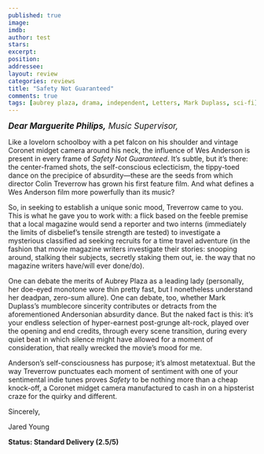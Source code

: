 ```yaml
---
published: true
image: 
imdb: 
author: test 
stars: 
excerpt: 
position: 
addressee: 
layout: review
categories: reviews
title: "Safety Not Guaranteed"
comments: true
tags: [aubrey plaza, drama, independent, Letters, Mark Duplass, sci-fi]
---
```

<div><p><em style="font-size:120%;"><strong><span class="full-image-block ssNonEditable"><span><a href="/letters/2013/3/13/safety-not-guaranteed.html"><img src="http://static.squarespace.com/static/5005f6bcc4aa41161b33e89e/5329cf1fe4b07c068ebf74de/5329cf1fe4b07c068ebf77ea/1363206023733/safety-not-guaranteed.jpg" alt="" /></a></span></span>Dear Marguerite Philips,</strong> Music Supervisor,</em></p>
<p>Like a lovelorn schoolboy with a pet falcon on his shoulder and vintage Coronet midget camera around his neck, the influence of Wes Anderson is present in every frame of <em>Safety Not Guaranteed</em>. It&rsquo;s subtle, but it&rsquo;s there: the center-framed shots, the self-conscious eclecticism, the tippy-toed dance on the precipice of absurdity&mdash;these are the seeds from which director Colin Treverrow has grown his first feature film. And what defines a Wes Anderson film more powerfully than its music?&nbsp;</p>
<p>So, in seeking to establish a unique sonic mood, Treverrow came to you. This is what he gave you to work with: a flick based on the feeble premise that a local magazine would send a reporter and two interns (immediately the limits of disbelief&rsquo;s tensile strength are tested) to investigate a mysterious classified ad seeking recruits for a time travel adventure (in the fashion that movie magazine writers investigate their stories: snooping around, stalking their subjects, secretly staking them out, ie. the way that no magazine writers have/will ever done/do).</p>
<p>One can debate the merits of Aubrey Plaza as a leading lady (personally, her doe-eyed monotone wore thin pretty fast, but I nonetheless understand her deadpan, zero-sum allure). One can debate, too, whether Mark Duplass&rsquo;s mumblecore sincerity contributes or detracts from the aforementioned Andersonian absurdity dance. But the naked fact is this: it&rsquo;s your endless selection of hyper-earnest post-grunge alt-rock, played over the opening and end credits, through every scene transition, during every quiet beat in which silence might have allowed for a moment of consideration, that really wrecked the movie&rsquo;s mood for me.</p>
<p>Anderson&rsquo;s self-consciousness has purpose; it&rsquo;s almost metatextual. But the way Treverrow punctuates each moment of sentiment with one of your sentimental indie tunes proves <em>Safety</em> to be nothing more than a cheap knock-off, a Coronet midget camera manufactured to cash in on a hipsterist craze for the quirky and different.</p>
<p>Sincerely,&nbsp;</p>
<p>Jared Young</p>
<p><strong>Status: Standard Delivery (2.5/5)</strong></p>
<div><strong><br /></strong></div></div>
